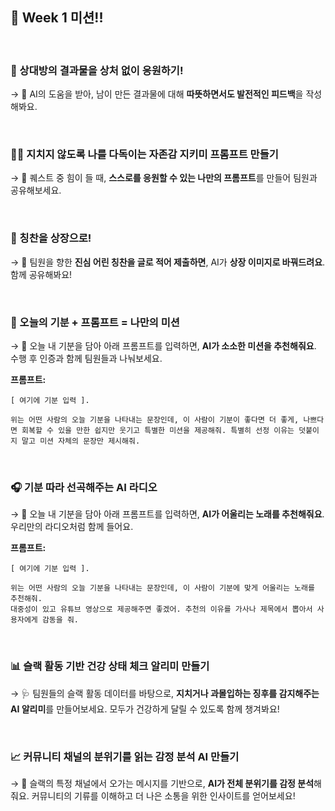 

## 🚩 Week 1 미션!!

<br />

### 🎨 상대방의 결과물을 상처 없이 응원하기!  
→ 🤖 AI의 도움을 받아, 남이 만든 결과물에 대해 **따뜻하면서도 발전적인 피드백**을 작성해봐요.

<br />

### 🧘‍♀️ 지치지 않도록 나를 다독이는 자존감 지키미 프롬프트 만들기  
→ 💌 퀘스트 중 힘이 들 때, **스스로를 응원할 수 있는 나만의 프롬프트**를 만들어 팀원과 공유해보세요.

<br />

### 🏅 칭찬을 상장으로!  
→ 📝 팀원을 향한 **진심 어린 칭찬을 글로 적어 제출하면**, AI가 **상장 이미지로 바꿔드려요**. 함께 공유해봐요!

<br />

### 🧩 오늘의 기분 + 프롬프트 = 나만의 미션  
→ 🎯 오늘 내 기분을 담아 아래 프롬프트를 입력하면, **AI가 소소한 미션을 추천해줘요**. 수행 후 인증과 함께 팀원들과 나눠보세요.


**프롬프트:**

```
[ 여기에 기분 입력 ].

위는 어떤 사람의 오늘 기분을 나타내는 문장인데, 이 사람이 기분이 좋다면 더 좋게, 나쁘다면 회복할 수 있을 만한 쉽지만 웃기고 특별한 미션을 제공해줘. 특별히 선정 이유는 덧붙이지 말고 미션 자체의 문장만 제시해줘.
```

<br />

### 🎧 기분 따라 선곡해주는 AI 라디오  
→ 🎵 오늘 내 기분을 담아 아래 프롬프트를 입력하면, **AI가 어울리는 노래를 추천해줘요**. 우리만의 라디오처럼 함께 들어요.


**프롬프트:**

```
[ 여기에 기분 입력 ].

위는 어떤 사람의 오늘 기분을 나타내는 문장인데, 이 사람이 기분에 맞게 어울리는 노래를 추천해줘.
대중성이 있고 유튜브 영상으로 제공해주면 좋겠어. 추천의 이유를 가사나 제목에서 뽑아서 사용자에게 감동을 줘.
```

<br />

### 📊 슬랙 활동 기반 건강 상태 체크 알리미 만들기  
→ 🩺 팀원들의 슬랙 활동 데이터를 바탕으로, **지치거나 과몰입하는 징후를 감지해주는 AI 알리미**를 만들어보세요. 모두가 건강하게 달릴 수 있도록 함께 챙겨봐요!

<br />

### 📈 커뮤니티 채널의 분위기를 읽는 감정 분석 AI 만들기  
→ 🧠 슬랙의 특정 채널에서 오가는 메시지를 기반으로, **AI가 전체 분위기를 감정 분석**해줘요. 커뮤니티의 기류를 이해하고 더 나은 소통을 위한 인사이트를 얻어보세요!
